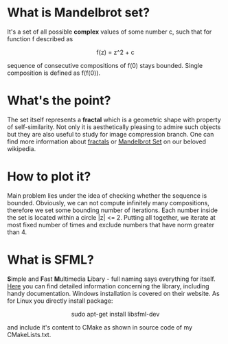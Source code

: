 # What is Mandelbrot set?

It's a set of all possible **complex** values of some number c, such that for function f described as

<p align="center">
  f(z) = z^2 + c
</p>

sequence of consecutive compositions of f(0) stays bounded. Single composition is defined as f(f(0)).

# What's the point?

The set itself represents a **fractal** which is a geometric shape with property of self-similarity. Not only it
is aesthetically pleasing to admire such objects but they are also useful to study for image compression branch.
One can find more information about [fractals](https://en.wikipedia.org/wiki/Fractal)
or [Mandelbrot Set](https://en.wikipedia.org/wiki/Mandelbrot_set) on our beloved wikipedia.

# How to plot it?

Main problem lies under the idea of checking whether the sequence is bounded. Obviously, we can not compute infinitely many compositions,
therefore we set some bounding number of iterations. Each number inside the set is located within a circle |z| <= 2.
Putting all together, we iterate at most fixed number of times and exclude numbers that have norm greater than 4.

# What is SFML?

**S**imple and **F**ast **M**ultimedia **L**ibary - full naming says everything for itself. [Here](https://www.sfml-dev.org/) you can find detailed
information concerning the library, including handy documentation. Windows installation is covered on their website. As for Linux you directly install package:

<p align="center">
  sudo apt-get install libsfml-dev
</p>

and include it's content to CMake as shown in source code of my CMakeLists.txt.

          
